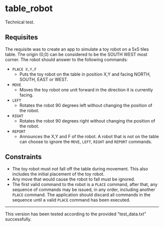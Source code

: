 # table_robot
Technical test.

## Requisites
The requisite was to create an app to simulate a toy robot on a 5x5 tiles table. The origin (0,0) can be considered to be the SOUTH WEST most corner.
The robot should answer to the following commands:

 - `PLACE X,Y,F`
    - Puts the toy robot on the table in position X,Y and facing NORTH, SOUTH, EAST or WEST.
 - `MOVE`
    - Moves the toy robot one unit forward in the direction it is currently facing.
 - `LEFT`
    - Rotates the robot 90 degrees left without changing the position of the robot.
 - `RIGHT`
    - Rotates the robot 90 degrees right without changing the position of the robot.
 - `REPORT`
    - Announces the X,Y and F of the robot.
A robot that is not on the table can choose to ignore the `MOVE`, `LEFT`, `RIGHT` and `REPORT` commands.   

## Constraints
 - The toy robot must not fall off the table during movement. This also includes the initial placement of the toy robot.
 - Any move that would cause the robot to fall must be ignored. 
 - The first valid command to the robot is a `PLACE` command, after that, any sequence of commands may be issued, in any order, including another `PLACE` command. The application should discard all commands in the sequence until a valid `PLACE` command has been executed.
 ___
 This version has been tested according to the provided "test_data.txt" successfully.
